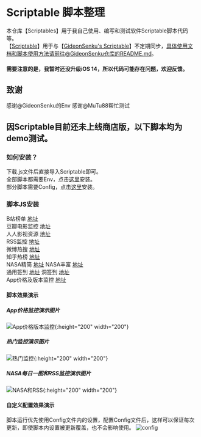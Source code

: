 # Scriptable 脚本整理
本仓库【Scriptables】用于我自己使用、编写和测试软件Scriptable脚本代码等。  
【[Scriptable](https://github.com/evilbutcher/Scriptable)】用于与【[GideonSenku's Scriptable](https://github.com/GideonSenku/Scriptable)】不定期同步，具体使用文档和脚本使用方法请前往@GideonSenku仓库的README.md。  
#### 需要注意的是，我暂时还没升级iOS 14，所以代码可能存在问题，欢迎反馈。
## 致谢
感谢@GideonSenku的Env
感谢@MuTu88帮忙测试
## 因Scriptable目前还未上线商店版，以下脚本均为demo测试。 
### 如何安装？
下载.js文件后直接导入Scriptable即可。  
全部脚本都需要Env，点击[这里](https://github.com/evilbutcher/Scriptables/blob/master/Env.js)安装。  
部分脚本需要Config，点击[这里](https://github.com/evilbutcher/Scriptables/blob/master/Config.js)安装。  
### 脚本JS安装
B站榜单 [地址](https://github.com/evilbutcher/Scriptables/blob/master/BilibiliMonitor.js)  
豆瓣电影监控 [地址](https://github.com/evilbutcher/Scriptables/blob/master/DoubanMonitor.js)  
人人影视资源 [地址](https://github.com/evilbutcher/Scriptables/blob/master/RRShareMonitor.js)  
RSS监控 [地址](https://github.com/evilbutcher/Scriptables/blob/master/RSSMonitor.js)  
微博热搜 [地址](https://github.com/evilbutcher/Scriptables/blob/master/WeiboMonitor.js)  
知乎热榜 [地址](https://github.com/evilbutcher/Scriptables/blob/master/ZhihuMonitor.js)  
NASA精简 [地址](https://github.com/evilbutcher/Scriptables/blob/master/NASA.js)  NASA丰富 [地址](https://github.com/evilbutcher/Scriptables/blob/master/NASAwDetail.js)  
通用签到 [地址](https://github.com/evilbutcher/Scriptables/blob/master/Checkin.js)  洞签到 [地址](https://github.com/evilbutcher/Scriptables/master/Dler%20Cloud.js)  
App价格及版本监控 [地址](https://github.com/evilbutcher/Scriptables/blob/master/AppPriceMonitor.js)  
#### 脚本效果演示
##### App价格监控演示图片  
![App价格版本监控](https://raw.githubusercontent.com/evilbutcher/Scriptables/master/picture/apppricemonitor.jpeg){:height="200" width="200"}
##### 热门监控演示图片  
![热门监控](https://raw.githubusercontent.com/evilbutcher/Scriptables/master/picture/hotlistmonitor.jpeg){:height="200" width="200"}
##### NASA每日一图和RSS监控演示图片  
![NASA和RSS](https://raw.githubusercontent.com/evilbutcher/Scriptables/master/picture/nasaandmonitor.jpeg){:height="200" width="200"}

#### 自定义配置效果演示
脚本运行优先使用Config文件内的设置，配置Config文件后，这样可以保证每次更新，即使脚本内设置被更新覆盖，也不会影响使用。
![config](https://github.com/evilbutcher/Scriptables/blob/master/picture/config.gif)
